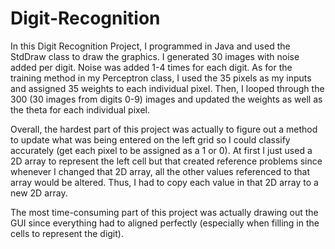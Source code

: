 # Digit-Recognition
In this Digit Recognition Project, I programmed in Java 
and used the StdDraw class to draw the graphics. I generated 
30 images with noise added per digit. Noise was added 1-4 times 
for each digit. As for the training method in my Perceptron class, 
I used the 35 pixels as my inputs and assigned 35 weights 
to each individual pixel. Then, I looped through the 300 (30 images from digits 0-9)
images and updated the weights as well as the theta for 
each individual pixel. 

Overall, the hardest part of this project was actually to 
figure out a method to update what was being entered on the 
left grid so I could classify accurately (get each pixel to
be assigned as a 1 or 0). At first I just used a 2D array to 
represent the left cell but that created reference problems 
since whenever I changed that 2D array, all the other values
referenced to that array would be altered. Thus, I had to 
copy each value in that 2D array to a new 2D array. 

The most time-consuming part of this project was actually 
drawing out the GUI since everything had to aligned perfectly 
(especially when filling in the cells to represent the digit).


